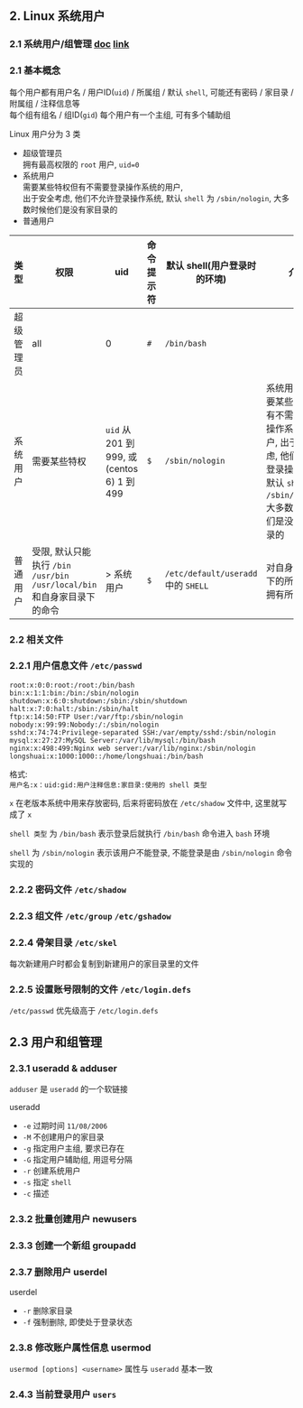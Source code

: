 ## 2. Linux 系统用户
### 2.1 系统用户/组管理 [doc](https://github.com/SublimeCT/note/tree/master/Linux/docs/2.1.md) [link](http://www.cnblogs.com/f-ck-need-u/p/7011460.html)

### 2.1 基本概念
每个用户都有用户名 / 用户ID(`uid`) / 所属组 / 默认 `shell`, 可能还有密码 / 家目录 / 附属组 / 注释信息等  
每个组有组名 / 组ID(`gid`)
每个用户有一个主组, 可有多个辅助组

Linux 用户分为 3 类
- 超级管理员  
拥有最高权限的 `root` 用户, `uid=0`
- 系统用户  
需要某些特权但有不需要登录操作系统的用户,   
出于安全考虑, 他们不允许登录操作系统, 默认 `shell` 为 `/sbin/nologin`, 大多数时候他们是没有家目录的  
- 普通用户  

类型 | 权限 | uid | 命令提示符 | 默认 shell(用户登录时的环境) | 介绍 
---- |---- |---- |---- |---- |---- |
超级管理员 | all | 0 | `#` | `/bin/bash` | 
系统用户 | 需要某些特权 | `uid` 从 201 到 999, 或(centos 6) 1 到 499 | `$` | `/sbin/nologin` | 系统用户是需要某些特权但有不需要登录操作系统的用户, 出于安全考虑, 他们不允许登录操作系统, 默认 `shell` 为 `/sbin/nologin`, 大多数时候他们是没有家目录的
普通用户 | 受限, 默认只能执行 `/bin` `/usr/bin` `/usr/local/bin` 和自身家目录下的命令 | > 系统用户 | `$` | `/etc/default/useradd` 中的 `SHELL` | 对自身家目录下的所有文件拥有所有权限

### 2.2 相关文件

### 2.2.1 用户信息文件 `/etc/passwd`
```profile
root:x:0:0:root:/root:/bin/bash
bin:x:1:1:bin:/bin:/sbin/nologin
shutdown:x:6:0:shutdown:/sbin:/sbin/shutdown
halt:x:7:0:halt:/sbin:/sbin/halt
ftp:x:14:50:FTP User:/var/ftp:/sbin/nologin
nobody:x:99:99:Nobody:/:/sbin/nologin
sshd:x:74:74:Privilege-separated SSH:/var/empty/sshd:/sbin/nologin
mysql:x:27:27:MySQL Server:/var/lib/mysql:/bin/bash
nginx:x:498:499:Nginx web server:/var/lib/nginx:/sbin/nologin
longshuai:x:1000:1000::/home/longshuai:/bin/bash
```
格式:  
`用户名:x：uid:gid:用户注释信息:家目录:使用的 shell 类型`

`x` 在老版本系统中用来存放密码, 后来将密码放在 `/etc/shadow` 文件中, 这里就写成了 `x`

`shell 类型` 为 `/bin/bash` 表示登录后就执行 `/bin/bash` 命令进入 `bash` 环境

`shell` 为 `/sbin/nologin` 表示该用户不能登录, 不能登录是由 `/sbin/nologin` 命令实现的

### 2.2.2 密码文件 `/etc/shadow`
### 2.2.3 组文件 `/etc/group` `/etc/gshadow`
### 2.2.4 骨架目录 `/etc/skel`
每次新建用户时都会复制到新建用户的家目录里的文件

### 2.2.5 设置账号限制的文件 `/etc/login.defs`
`/etc/passwd` 优先级高于 `/etc/login.defs`

## 2.3 用户和组管理

### 2.3.1 useradd & adduser
`adduser` 是 `useradd` 的一个软链接

useradd
- `-e` 过期时间 `11/08/2006`
- `-M` 不创建用户的家目录
- `-g` 指定用户主组, 要求已存在
- `-G` 指定用户辅助组, 用逗号分隔
- `-r` 创建系统用户
- `-s` 指定 `shell`
- `-c` 描述

### 2.3.2 批量创建用户 newusers
### 2.3.3 创建一个新组 groupadd
### 2.3.7 删除用户 userdel
userdel
- `-r` 删除家目录
- `-f` 强制删除, 即使处于登录状态

### 2.3.8 修改账户属性信息 usermod
`usermod [options] <username>` 属性与 `useradd` 基本一致

### 2.4.3 当前登录用户 `users` 

